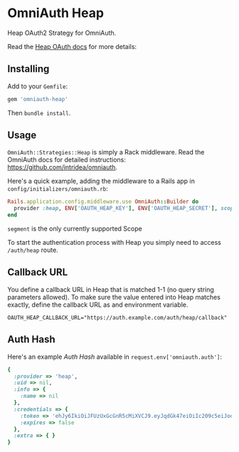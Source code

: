 # OmniAuth Heap

Heap OAuth2 Strategy for OmniAuth.

Read the [Heap OAuth docs](https://github.com/heap/heap-partner-api-reference) for more details:

## Installing

Add to your `Gemfile`:

```ruby
gem 'omniauth-heap'
```

Then `bundle install`.

## Usage

`OmniAuth::Strategies::Heap` is simply a Rack middleware. Read the OmniAuth docs for detailed instructions: https://github.com/intridea/omniauth.

Here's a quick example, adding the middleware to a Rails app in `config/initializers/omniauth.rb`:

```ruby
Rails.application.config.middleware.use OmniAuth::Builder do
  provider :heap, ENV['OAUTH_HEAP_KEY'], ENV['OAUTH_HEAP_SECRET'], scope: 'segment'
end
```

`segment` is the only currently supported Scope

To start the authentication process with Heap you simply need to access `/auth/heap` route.

## Callback URL

You define a callback URL in Heap that is matched 1-1 (no query string parameters allowed).
To make sure the value entered into Heap matches exactly, define the callback URL as and environment variable.

```
OAUTH_HEAP_CALLBACK_URL="https://auth.example.com/auth/heap/callback"
```

## Auth Hash

Here's an example *Auth Hash* available in `request.env['omniauth.auth']`:

```ruby
{
  :provider => 'heap',
  :uid => nil,
  :info => {
    :name => nil
  },
  :credentials => {
    :token => 'ehJy6IkiOiJFUzUxGcGnR5cMiXVCJ9.eyJqdGk47eiOiIc209c5eiJod431ce3272dd213a9...',
    :expires => false
  },
  :extra => { }
}
```
